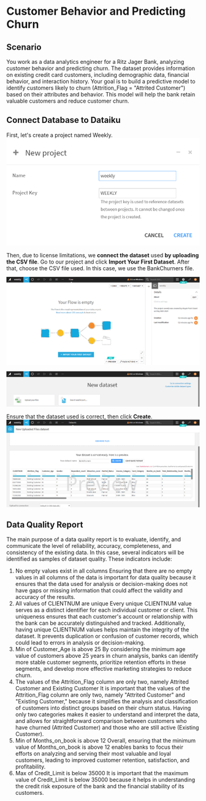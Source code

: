 # Customer Behavior and Predicting Churn

## Scenario
You work as a data analytics engineer for a Ritz Jager Bank, analyzing customer behavior and predicting churn. The dataset provides information on existing credit card customers, including demographic data, financial behavior, and interaction history. Your goal is to build a predictive model to identify customers likely to churn (Attrition_Flag = "Attrited Customer") based on their attributes and behavior. This model will help the bank retain valuable customers and reduce customer churn.

## Connect Database to Dataiku
First, let's create a project named Weekly.
![project](https://github.com/aisyahputami/customer-churn/blob/main/connect-dataset/create-project.png)

Then, due to license limitations, we **connect the dataset** used **by uploading the CSV file**. Go to our project and click **Import Your First Dataset**. After that, choose the CSV file used. In this case, we use the BankChurners file.

![dataset](https://github.com/aisyahputami/customer-churn/blob/main/connect-dataset/import-dataset.png)

![upload file](https://github.com/aisyahputami/customer-churn/blob/main/connect-dataset/upload-file.png)

Ensure that the dataset used is correct, then click **Create**.
![create](https://github.com/aisyahputami/customer-churn/blob/main/connect-dataset/preview-dataset.png)


## Data Quality Report
The main purpose of a data quality report is to evaluate, identify, and communicate the level of reliability, accuracy, completeness, and consistency of the existing data. In this case, several indicators will be identified as samples of dataset quality. These indicators include:

1. No empty values exist in all columns
   Ensuring that there are no empty values in all columns of the data is important for data quality because it ensures that the data used for analysis or decision-making does not have gaps or missing information that could affect the validity and accuracy of the results.
2. All values of CLIENTNUM are unique
   Every unique CLIENTNUM value serves as a distinct identifier for each individual customer or client. This uniqueness ensures that each customer's account or relationship with the bank can be accurately distinguished and tracked. Additionally, having unique CLIENTNUM values helps maintain the integrity of the dataset. It prevents duplication or confusion of customer records, which could lead to errors in analysis or decision-making.
3. Min of Customer_Age is above 25
   By considering the minimum age value of customers above 25 years in churn analysis, banks can identify more stable customer segments, prioritize retention efforts in these segments, and develop more effective marketing strategies to reduce churn.
4. The values ​​of the Attrition_Flag column are only two, namely Attrited Customer and Existing Customer
   It is important that the values of the Attrition_Flag column are only two, namely "Attrited Customer" and "Existing Customer," because it simplifies the analysis and classification of customers into distinct groups based on their churn status. Having only two categories makes it easier to understand and interpret the data, and allows for straightforward comparison between customers who have churned (Attrited Customer) and those who are still active (Existing Customer).
5. Min of Months_on_book is above 12
   Overall, ensuring that the minimum value of Months_on_book is above 12 enables banks to focus their efforts on analyzing and serving their most valuable and loyal customers, leading to improved customer retention, satisfaction, and profitability.
6. Max of Credit_Limit is below 35000
   It is important that the maximum value of Credit_Limit is below 35000 because it helps in understanding the credit risk exposure of the bank and the financial stability of its customers.
